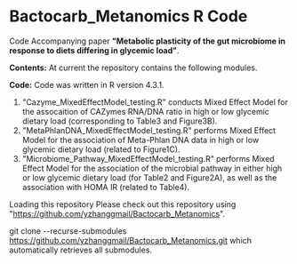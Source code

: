 # Bactocarb_Metanomics R Code #
Code Accompanying paper **"Metabolic plasticity of the gut microbiome in response to diets differing in glycemic load"**.

**Contents:** At current the repository contains the following modules.
   
**Code:**
Code was written in R version 4.3.1. 
1. "Cazyme_MixedEffectModel_testing.R" conducts Mixed Effect Model for the assocaition of CAZymes RNA/DNA ratio in high or low glycemic dietary load (corresponding to Table3 and Figure3B).
2. "MetaPhlanDNA_MixedEffectModel_testing.R" performs Mixed Effect Model for the association of Meta-Phlan DNA data in high or low glycemic dietary load (related to Figure1C). 
3. "Microbiome_Pathway_MixedEffectModel_testing.R" performs Mixed Effect Model for the association of the microbial pathway in either high or low glycemic dietary load (for Table2 and Figure2A), as well as the association with HOMA IR (related to Table4).


Loading this repository
Please check out this repository using "https://github.com/yzhanggmail/Bactocarb_Metanomics".

git clone --recurse-submodules https://github.com/yzhanggmail/Bactocarb_Metanomics.git
which automatically retrieves all submodules.
